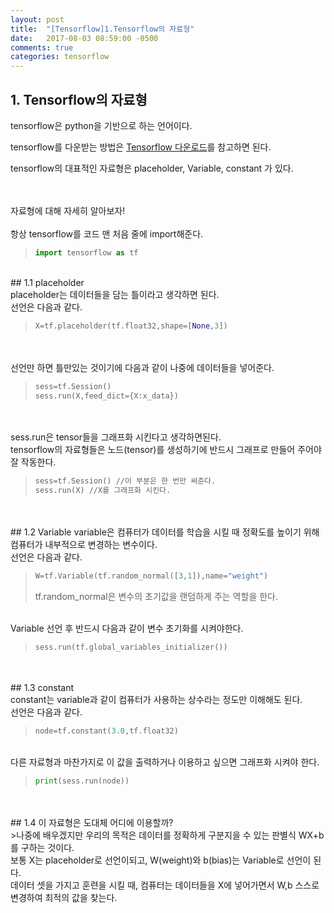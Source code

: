 ```yaml
---
layout: post
title:  "[Tensorflow]1.Tensorflow의 자료형"
date:   2017-08-03 08:59:00 -0500
comments: true
categories: tensorflow
---
```


## 1. Tensorflow의 자료형

tensorflow은 python을 기반으로 하는 언어이다.

tensorflow를 다운받는 방법은 [Tensorflow 다운로드](http://www.tensorflow.org/install/)를 참고하면 된다.

tensorflow의 대표적인 자료형은 placeholder, Variable, constant 가 있다. 

<br>
<br>
자료형에 대해 자세히 알아보자!
<br>
<br>
항상 tensorflow를 코드 맨 처음 줄에 import해준다.

>```python
>import tensorflow as tf
>```

<br>
## 1.1 placeholder <br>  
placeholder는 데이터들을 담는 틀이라고 생각하면 된다.
<br>
선언은 다음과 같다.

>```python
>X=tf.placeholder(tf.float32,shape=[None,3])
>```
<br>
<br>
선언만 하면 틀만있는 것이기에 다음과 같이 나중에 데이터들을 넣어준다.

>```python
>sess=tf.Session()
>sess.run(X,feed_dict={X:x_data})
>```
<br>
<br>
sess.run은 tensor들을 그래프화 시킨다고 생각하면된다.
<br>
tensorflow의 자료형들은 노드(tensor)를 생성하기에 반드시 그래프로 만들어 주어야 잘 작동한다.

>```python
>sess=tf.Session() //이 부분은 한 번만 써준다.
>sess.run(X) //X를 그래프화 시킨다.
>```
<br>
<br>
## 1.2 Variable
variable은 컴퓨터가 데이터를 학습을 시킬 때 정확도를 높이기 위해 컴퓨터가 내부적으로 변경하는 변수이다.  
<br>
선언은 다음과 같다.

>```python
>W=tf.Variable(tf.random_normal([3,1]),name="weight")
>```
>tf.random_normal은 변수의 초기값을 랜덤하게 주는 역할을 한다.
<br>
Variable 선언 후 반드시 다음과 같이 변수 초기화를 시켜야한다.

>```python
>sess.run(tf.global_variables_initializer())
>```
<br>
<br>
## 1.3 constant
<br>
constant는 variable과 같이 컴퓨터가 사용하는 상수라는 정도만 이해해도 된다.
<br>
선언은 다음과 같다.

>```python
>node=tf.constant(3.0,tf.float32)
>```
<br>
다른 자료형과 마찬가지로 이 값을 출력하거나 이용하고 싶으면 그래프화 시켜야 한다.

>```python
>print(sess.run(node))
>```
<br>
<br>
## 1.4 이 자료형은 도대체 어디에 이용할까?
<br>
>나중에 배우겠지만 우리의 목적은 데이터를 정확하게 구분지을 수 있는 판별식 WX+b를 구하는 것이다.
<br>
보통 X는 placeholder로 선언이되고, W(weight)와 b(bias)는 Variable로 선언이 된다.
<br>
데이터 셋을 가지고 훈련을 시킬 때, 컴퓨터는 데이터들을 X에 넣어가면서 W,b 스스로 변경하여 최적의 값을 찾는다.



